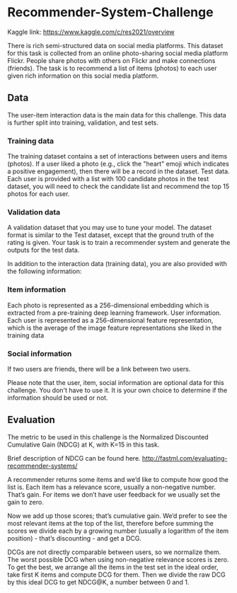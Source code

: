 # Recommender-System-Challenge

Kaggle link: https://www.kaggle.com/c/res2021/overview


There is rich semi-structured data on social media platforms. This dataset for this task is collected from an online photo-sharing social media platform Flickr. People share photos with others on Flickr and make connections (friends). The task is to recommend a list of items (photos) to each user given rich information on this social media platform.


## Data

The user-item interaction data is the main data for this challenge. This data is further split into training, validation, and test sets.


### Training data

The training dataset contains a set of interactions between users and items (photos). If a user liked a photo (e.g., click the "heart" emoji which indicates a positive engagement), then there will be a record in the dataset.
Test data. Each user is provided with a list with 100 candidate photos in the test dataset, you will need to check the candidate list and recommend the top 15 photos for each user.


### Validation data

A validation dataset that you may use to tune your model. The dataset format is similar to the Test dataset, except that the ground truth of the rating is given.
Your task is to train a recommender system and generate the outputs for the test data.


In addition to the interaction data (training data), you are also provided with the following information:


### Item information


Each photo is represented as a 256-dimensional embedding which is extracted from a pre-training deep learning framework.
User information. Each user is represented as a 256-dimensional feature representation, which is the average of the image feature representations she liked in the training data


### Social information

If two users are friends, there will be a link between two users.


Please note that the user, item, social information are optional data for this challenge. You don't have to use it. It is your own choice to determine if the information should be used or not.


## Evaluation

The metric to be used in this challenge is the Normalized Discounted Cumulative Gain (NDCG) at K, with K=15 in this task.

Brief description of NDCG can be found here. http://fastml.com/evaluating-recommender-systems/


A recommender returns some items and we’d like to compute how good the list is. Each item has a relevance score, usually a non-negative number. That’s gain. For items we don’t have user feedback for we usually set the gain to zero.


Now we add up those scores; that’s cumulative gain. We’d prefer to see the most relevant items at the top of the list, therefore before summing the scores we divide each by a growing number (usually a logarithm of the item position) - that’s discounting - and get a DCG.


DCGs are not directly comparable between users, so we normalize them. The worst possible DCG when using non-negative relevance scores is zero. To get the best, we arrange all the items in the test set in the ideal order, take first K items and compute DCG for them. Then we divide the raw DCG by this ideal DCG to get NDCG@K, a number between 0 and 1.

